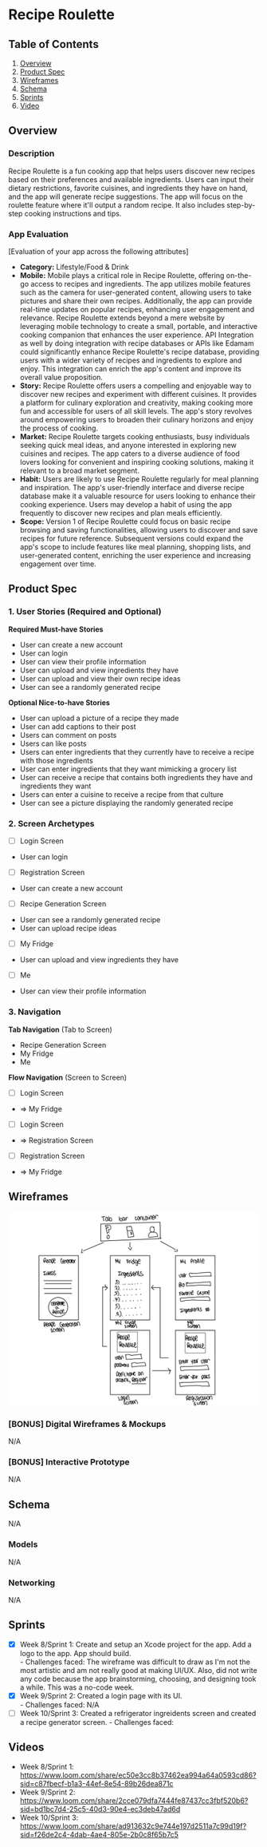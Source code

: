 # Recipe Roulette

## Table of Contents

1. [Overview](#Overview)
2. [Product Spec](#Product-Spec)
3. [Wireframes](#Wireframes)
4. [Schema](#Schema)
5. [Sprints](#Sprints)
6. [Video](#Videos)

## Overview

### Description

Recipe Roulette is a fun cooking app that helps users discover new recipes based on their preferences and available ingredients. Users can input their dietary restrictions, favorite cuisines, and ingredients they have on hand, and the app will generate recipe suggestions. The app will focus on the roulette feature where it'll output a random recipe. It also includes step-by-step cooking instructions and tips.
### App Evaluation

[Evaluation of your app across the following attributes]
- **Category:** Lifestyle/Food & Drink
- **Mobile:** Mobile plays a critical role in Recipe Roulette, offering on-the-go access to recipes and ingredients. The app utilizes mobile features such as the camera for user-generated content, allowing users to take pictures and share their own recipes. Additionally, the app can provide real-time updates on popular recipes, enhancing user engagement and relevance. Recipe Roulette extends beyond a mere website by leveraging mobile technology to create a small, portable, and interactive cooking companion that enhances the user experience. API Integration as well by doing integration with recipe databases or APIs like Edamam could significantly enhance Recipe Roulette's recipe database, providing users with a wider variety of recipes and ingredients to explore and enjoy. This integration can enrich the app's content and improve its overall value proposition.
- **Story:** Recipe Roulette offers users a compelling and enjoyable way to discover new recipes and experiment with different cuisines. It provides a platform for culinary exploration and creativity, making cooking more fun and accessible for users of all skill levels. The app's story revolves around empowering users to broaden their culinary horizons and enjoy the process of cooking.
- **Market:** Recipe Roulette targets cooking enthusiasts, busy individuals seeking quick meal ideas, and anyone interested in exploring new cuisines and recipes. The app caters to a diverse audience of food lovers looking for convenient and inspiring cooking solutions, making it relevant to a broad market segment.
- **Habit:** Users are likely to use Recipe Roulette regularly for meal planning and inspiration. The app's user-friendly interface and diverse recipe database make it a valuable resource for users looking to enhance their cooking experience. Users may develop a habit of using the app frequently to discover new recipes and plan meals efficiently.
- **Scope:** Version 1 of Recipe Roulette could focus on basic recipe browsing and saving functionalities, allowing users to discover and save recipes for future reference. Subsequent versions could expand the app's scope to include features like meal planning, shopping lists, and user-generated content, enriching the user experience and increasing engagement over time.

## Product Spec

### 1. User Stories (Required and Optional)

**Required Must-have Stories**

* User can create a new account
* User can login
* User can view their profile information
* User can upload and view ingredients they have
* User can upload and view their own recipe ideas
* User can see a randomly generated recipe

**Optional Nice-to-have Stories**

* User can upload a picture of a recipe they made
* User can add captions to their post
* Users can comment on posts
* Users can like posts
* Users can enter ingredients that they currently have to receive a recipe with those ingredients
* User can enter ingredients that they want mimicking a grocery list
* User can receive a recipe that contains both ingredients they have and ingredients they want
* Users can enter a cuisine to receive a recipe from that culture
* User can see a picture displaying the randomly generated recipe

### 2. Screen Archetypes

- [ ] Login Screen
* User can login
- [ ] Registration Screen
* User can create a new account
- [ ] Recipe Generation Screen
* User can see a randomly generated recipe
* User can upload recipe ideas
- [ ] My Fridge
* User can upload and view ingredients they have
- [ ] Me
* User can view their profile information

### 3. Navigation

**Tab Navigation** (Tab to Screen)

* Recipe Generation Screen
* My Fridge
* Me

**Flow Navigation** (Screen to Screen)

- [ ] Login Screen
* => My Fridge
- [ ] Login Screen
* => Registration Screen
- [ ] Registration Screen
* => My Fridge

## Wireframes

![Wireframe](handwrittenwireframe.jpg)

### [BONUS] Digital Wireframes & Mockups

N/A

### [BONUS] Interactive Prototype

N/A

## Schema 

N/A

### Models

N/A

### Networking

N/A

## Sprints
- [X] Week 8/Sprint 1: Create and setup an Xcode project for the app. Add a logo to the app. App should build.  
      - Challenges faced: The wireframe was difficult to draw as I'm not the most artistic and am not really good at making UI/UX. Also, did not write any code because the app
        brainstorming, choosing, and designing took a while. This was a no-code week.
- [X] Week 9/Sprint 2: Created a login page with its UI.  
      - Challenges faced: N/A
- [ ] Week 10/Sprint 3:  Created a refrigerator ingreidents screen and created a recipe generator screen.
      - Challenges faced:

## Videos
- Week 8/Sprint 1: https://www.loom.com/share/ec50e3cc8b37462ea994a64a0593cd86?sid=c87fbecf-b1a3-44ef-8e54-89b26dea871c
- Week 9/Sprint 2: https://www.loom.com/share/2cce079dfa7444fe87437cc3fbf520b6?sid=bd1bc7d4-25c5-40d3-90e4-ec3deb47ad6d
- Week 10/Sprint 3: https://www.loom.com/share/ad913632c9e744e197d2511a7c99d19f?sid=f26de2c4-4dab-4ae4-805e-2b0c8f65b7c5

